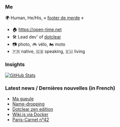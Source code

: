 ### Me

🌍 Human, He/His, « [footer de merde](https://open-time.net/post/2013/07/17/La-veritable-histoire-du-Footer-de-merde-) » 
* 🏠 https://open-time.net 
* 🛠️ Lead dev' of [dotclear](https://git.dotclear.org/dev/dotclear)
* 📷 photo, 🚲 vélo, 🏍️ moto 
* 🇫🇷 native, 🇬🇧 speaking, 🇪🇺 living

### Insights

[![GitHub Stats](https://github-readme-stats-sigma-five.vercel.app/api?username=franck-paul)](https://github.com/franck-paul)

### Latest news / Dernières nouvelles (in French)

<!-- BLOG-POST-LIST:START -->
- [Ma gueule](https://open-time.net/post/2024/05/03/Ma-gueule)
- [Name-dropping](https://open-time.net/post/2024/05/02/Name-dropping)
- [Dotclear zen edition](https://open-time.net/post/2024/05/01/Dotclear-zen-edition)
- [Wiki.js via Docker](https://open-time.net/post/2024/04/30/Wikijs-via-Docker)
- [Paris-Carnet n°42](https://open-time.net/post/2024/04/29/Paris-Carnet-n42)
<!-- BLOG-POST-LIST:END -->
